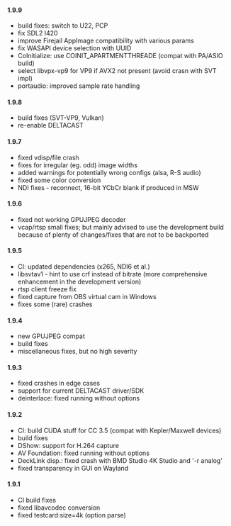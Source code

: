 #### 1.9.9

* build fixes: switch to U22, PCP
* fix SDL2 I420
* improve Firejail AppImage compatibility with various params
* fix WASAPI device selection with UUID
* CoInitialize: use COINIT_APARTMENTTHREADE (compat with PA/ASIO build)
* select libvpx-vp9 for VP9 if AVX2 not present (avoid crasn with SVT impl)
* portaudio: improved sample rate handling

#### 1.9.8

* build fixes (SVT-VP9, Vulkan)
* re-enable DELTACAST

#### 1.9.7

* fixed vdisp/file crash
* fixes for irregular (eg. odd) image widths
* added warnings for potentially wrong configs (alsa, R-S audio)
* fixed some color conversion
* NDI fixes - reconnect, 16-bit YCbCr blank if produced in MSW

#### 1.9.6

* fixed not working GPUJPEG decoder
* vcap/rtsp small fixes; but mainly advised to use the development build
because of plenty of changes/fixes that are not to be backported

#### 1.9.5

* CI: updated dependencies (x265, NDI6 et al.)
* libsvtav1 - hint to use crf instead of bitrate (more comprehensive enhancement in the development version)
* rtsp client freeze fix
* fixed capture from OBS virtual cam in Windows
* fixes some (rare) crashes

#### 1.9.4

* new GPUJPEG compat
* build fixes
* miscellaneous fixes, but no high severity

#### 1.9.3

* fixed crashes in edge cases
* support for current DELTACAST driver/SDK
* deinterlace: fixed running without options

#### 1.9.2

* CI: build CUDA stuff for CC 3.5 (compat with Kepler/Maxwell devices)
* build fixes
* DShow: support for H.264 capture
* AV Foundation: fixed running without options
* DeckLink disp.: fixed crash with BMD Studio 4K Studio and '-r analog'
* fixed transparency in GUI on Wayland

#### 1.9.1

* CI build fixes
* fixed libavcodec conversion
* fixed testcard:size=4k (option parse)
